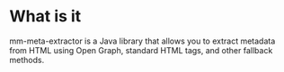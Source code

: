 # What is it

mm-meta-extractor is a Java library that allows you to extract metadata from HTML using Open Graph, standard HTML tags, and other fallback methods.
